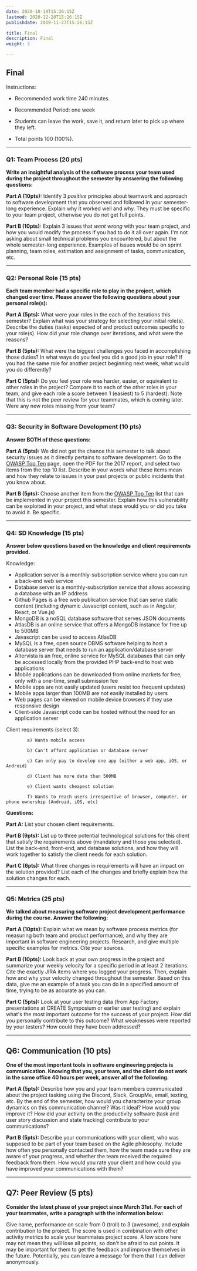 ```yaml
---
date: 2020-10-19T15:26:15Z
lastmod: 2020-12-20T15:26:15Z 
publishdate: 2019-11-23T15:26:15Z

title: Final
description: Final
weight: 3

---
```


## Final

Instructions:

* Recommended work time 240 minutes. 

* Recommended Period: one week

* Students can leave the work, save it, and return later to pick up where they left.

* Total points 100 (100%).

--- 

### Q1: Team Process (20 pts)

**Write an insightful analysis of the software process your team used during the project throughout the semester by answering the following questions:**

**Part A (10pts):** 
Identify 3 *positive* principles about teamwork and approach to software development that you observed and followed in your semester-long experience. Explain why it worked well and why. They must be specific to your team project, otherwise you do not get full points.

**Part B (10pts):**
Explain 3 issues that *went wrong* with your team project, and how you would modify the process if you had to do it all over again. I'm not asking about small technical problems you encountered, but about the whole semester-long experience. Examples of issues would be on sprint planning, team roles, estimation and assignment of tasks, communication, etc. 

---

### Q2: Personal Role (15 pts)

**Each team member had a specific role to play in the project, which changed over time. Please answer the following questions about your personal role(s):**

**Part A (5pts):** 
What were your roles in the each of the iterations this semester? Explain what was your strategy for selecting your initial role(s). Describe the duties (tasks) expected of and product outcomes specific to your role(s). How did your role change over iterations, and what were the reasons?

**Part B (5pts):**
What were the biggest challenges you faced in accomplishing those duties? In what ways do you feel you did a good job in your role? If you had the same role for another project beginning next week, what would you do differently? 

**Part C (5pts):**
Do you feel your role was harder, easier, or equivalent to other roles in the project? Compare it to each of the other roles in your team, and give each role a score between 1 (easiest) to 5 (hardest). Note that this is not the peer review for your teammates, which is coming later. Were any new roles missing from your team?

---

### Q3: Security in Software Development (10 pts)

**Answer BOTH of these questions:**

**Part A (5pts):** 
We did not get the chance this semester to talk about security issues as it directly pertains to software development. Go to the [OWASP Top Ten](https://owasp.org/www-project-top-ten/) page, open the PDF for the 2017 report, and select two items from the top 10 list. Describe in your words what these items mean and how they relate to issues in your past projects or public incidents that you know about. 

**Part B (5pts):**
Choose another item from the [OWASP Top Ten](https://owasp.org/www-project-top-ten/) list that can be implemented in your project this semester. Explain how this vulnerability can be exploited in your project, and what steps would you or did you take to avoid it. Be specific.

---

### Q4: SD Knowledge (15 pts)

**Answer below questions based on the knowledge and client requirements provided.**

Knowledge:
* Application server is a monthly-subscription service where you can run a back-end web service
* Database server is a monthly-subscription service that allows accessing a database with an IP address
* Github Pages is a free web publication service that can serve static content (including dynamic Javascript content, such as in Angular, React, or Vue.js)
* MongoDB is a noSQL database software that serves JSON documents
* AtlasDB is an online service that offers a MongoDB instance for free up to 500MB
* Javascript can be used to access AtlasDB
* MySQL is a free, open source DBMS software helping to host a database server that needs to run an application/database server
* Altervista is an free, online service for MySQL databases that can only be accessed locally from the provided PHP back-end to host web applications
* Mobile applications can be downloaded from online markets for free, only with a one-time, small submission fee
* Mobile apps are not easily updated (users resist too frequent updates)
* Mobile apps larger than 100MB are not easily installed by users
* Web pages can be viewed on mobile device browsers if they use responsive design
* Client-side Javascript code can be hosted without the need for an application server

Client requirements (select 3):

            a) Wants mobile access
            
            b) Can't afford application or database server
            
            c) Can only pay to develop one app (either a web app, iOS, or Android)
            
            d) Client has more data than 500MB
            
            e) Client wants cheapest solution
            
            f) Wants to reach users irrespective of browser, computer, or phone ownership (Android, iOS, etc)

**Questions:**

**Part A:**
List your chosen client requirements.

**Part B (9pts):** 
List up to three potential technological solutions for this client that satisfy the requirements above (mandatory and those you selected). List the back-end, front-end, and database solutions, and how they will work together to satisfy the client needs for each solution.

**Part C (6pts):**
What three changes in requirements will have an impact on the solution provided? List each of the changes and briefly explain how the solution changes for each. 

---

### Q5: Metrics (25 pts)

**We talked about measuring software project development performance during the course. Answer the following:**

**Part A (10pts):**
Explain what we mean by software process metrics (for measuring both team and product performance), and why they are important in software engineering projects. Research, and give multiple specific examples for metrics. Cite your sources. 

**Part B (10pts):** 
Look back at your own progress in the project and summarize your weekly velocity for a specific period in at least 2 iterations. Cite the exactly JIRA items where you logged your progress. Then, explain how and why your velocity changed throughout the semester. Based on this data, give me an example of a task you can do in a specified amount of time, trying to be as accurate as you can.

**Part C (5pts):**
Look at your user testing data (from App Factory presentations at CREATE Symposium or earlier user testing) and explain what's the most important outcome for the success of your project. How did you personally contribute to this outcome? What weaknesses were reported by your testers? How could they have been addressed?

---

## Q6: Communication (10 pts)

**One of the most important tools in software engineering projects is communication. Knowing that you, your team, and the client do not work in the same office 40 hours per week, answer all of the following.**

**Part A (5pts):**
Describe how you and your team members communicated about the project tasking using the Discord, Slack, GroupMe, email, texting, etc. By the end of the semester, how would you characterize your group dynamics on this communication channel? Was it ideal? How would you improve it? How did your activity on the productivity software (task and user story discussion and state tracking) contribute to your communications?

**Part B (5pts):**
Describe your communications with your client, who was supposed to be part of your team based on the Agile philosophy. Include how often you personally contacted them, how the team made sure they are aware of your progress, and whether the team received the required feedback from them. How would you rate your client and how could you have improved your communications with them?

---

## Q7: Peer Review (5 pts)

**Consider the latest phase of your project since March 31st. For each of your teammates, write a paragraph with the information below:**

Give name, performance on scale from 0 (troll) to 3 (awesome), and explain contribution to the project. The score is used in combination with other activity metrics to scale your teammates project score. A low score here may not mean they will lose all points, so don't be afraid to cut points. It may be important for them to get the feedback and improve themselves in the future. Potentially, you can leave a message for them that I can deliver anonymously.


